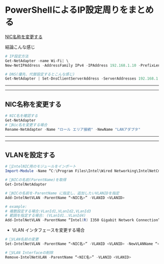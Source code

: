 # PowerShellによるIP設定周りをまとめる

[NIC名称を変更する](#nic)

結論こんな感じ

```ps1
# IP設定方法
Get-NetAdapter -name Wi-Fi| \
New-NetIPAddress -AddressFamily IPv4 -IPAddress 192.168.1.10 -PrefixLength 24 -DefaultGateway 192.168.1.1

# DNS(優先、代替設定するとこんな感じ)
Get-NetAdapter | Set-DnsClientServerAddress -ServerAddresses 192.168.1.5, 192.168.1.6
```

---
---

## <a name=nic>NIC名称を変更する</a>

```ps1
# NIC名を確認する
Get-NetAdapter 
# 🌟Nic名を変更する場合
Rename-NetAdapter -Name "ロール エリア接続" -NewName "LANアダプタ"
```

---
---

## <a name=vlan>VLANを設定する</a>

```ps1
# 🌟IntelNIC用のモジュールをインポート
Import-Module -Name “C:\Program Files\Intel\Wired Networking\IntelNetCmdlets”

# 🌟NICの名前(ParentName)を取得
Get-IntelNetAdapter

# 🌟NICの名前を-ParentName に指定し、追加したいVLANIDを指定
Add-IntelNetVLAN -ParentName “<NIC名>” -VLANID <VLANID>

# example: 
# 複数設定する場合:VLanId1,VLanId2,VLanId3
# 範囲を指定する場合: (VLanId1..VLanId4)            
Add-IntelNetVLAN -ParentName “Intel(R) I350 Gigabit Network Connection” -VLANID 300,400,500
```

- VLAN インタフェースを変更する場合

```powershell
# 🌟VLAN名前の変更
Set-IntelNetVLAN -ParentName “<NIC名>” -VLANID <VLANID> -NewVLANName “<VLAN名>”

# 🌟VLAN Interfaceの削除
Remove-IntelNetVLAN -ParentName “<NIC名>” -VLANID <VLANID>
```
